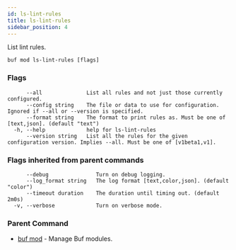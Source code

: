 ```yaml
---
id: ls-lint-rules
title: ls-lint-rules
sidebar_position: 4
---
```

List lint rules.

```
buf mod ls-lint-rules [flags]
```

### Flags

```
      --all              List all rules and not just those currently configured.
      --config string    The file or data to use for configuration. Ignored if --all or --version is specified.
      --format string    The format to print rules as. Must be one of [text,json]. (default "text")
  -h, --help             help for ls-lint-rules
      --version string   List all the rules for the given configuration version. Implies --all. Must be one of [v1beta1,v1].
```

### Flags inherited from parent commands

```
      --debug               Turn on debug logging.
      --log_format string   The log format [text,color,json]. (default "color")
      --timeout duration    The duration until timing out. (default 2m0s)
  -v, --verbose             Turn on verbose mode.
```

### Parent Command

* [buf mod](index)	 - Manage Buf modules.
